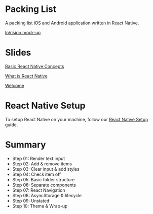 # Packing List

A packing list iOS and Android application written in React Native.

[InVision mock-up](http://infinitered.invisionapp.com/share/XDLOCSGVRA4#/304928298_list)

# Slides

[Basic React Native Concepts](https://infinite-red.slides.com/infinitered/basic-react-native-concepts#/)

[What is React Native](https://infinite-red.slides.com/infinitered/deck-7#/)

[Welcome](https://infinite-red.slides.com/infinitered/deck-6#/)


# React Native Setup

To setup React Native on your machine, follow our [React Native Setup](https://github.com/infinitered/packing-list/blob/master/docs/react-native-setup.md) guide.

# Summary

- Step 01: Render text input
- Step 02: Add & remove items
- Step 03: Clear input & add styles
- Step 04: Check item off
- Step 05: Basic folder structure
- Step 06: Separate components
- Step 07: React Navigation
- Step 08: AsyncStorage & lifecycle
- Step 09: Unstated
- Step 10: Theme & Wrap-up
